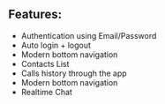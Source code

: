 ## Features:
* Authentication using Email/Password
* Auto login + logout
* Modern bottom navigation
* Contacts List
* Calls history through the app
* Modern bottom navigation
* Realtime Chat